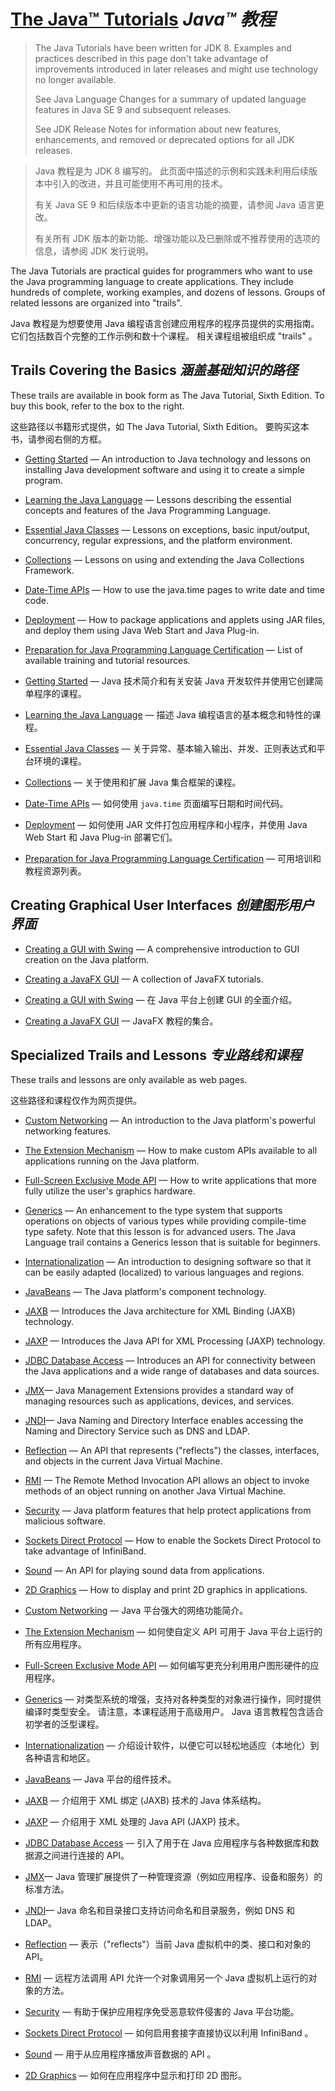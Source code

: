 # [The Java™ Tutorials](https://docs.oracle.com/javase/tutorial/index.html) _Java™ 教程_

> The Java Tutorials have been written for JDK 8. 
> Examples and practices described in this page don't take advantage of improvements introduced in later releases and might use technology no longer available.
> 
> See Java Language Changes for a summary of updated language features in Java SE 9 and subsequent releases.
> 
> See JDK Release Notes for information about new features, enhancements, and removed or deprecated options for all JDK releases. 


> Java 教程是为 JDK 8 编写的。
> 此页面中描述的示例和实践未利用后续版本中引入的改进，并且可能使用不再可用的技术。
> 
> 有关 Java SE 9 和后续版本中更新的语言功能的摘要，请参阅 Java 语言更改。
> 
> 有关所有 JDK 版本的新功能、增强功能以及已删除或不推荐使用的选项的信息，请参阅 JDK 发行说明。


The Java Tutorials are practical guides for programmers who want to use the Java programming language to create applications. 
They include hundreds of complete, working examples, and dozens of lessons. 
Groups of related lessons are organized into "trails". 


Java 教程是为想要使用 Java 编程语言创建应用程序的程序员提供的实用指南。
它们包括数百个完整的工作示例和数十个课程。
相关课程组被组织成 "trails" 。


## Trails Covering the Basics _涵盖基础知识的路径_


These trails are available in book form as The Java Tutorial, Sixth Edition. 
To buy this book, refer to the box to the right.


这些路径以书籍形式提供，如 The Java Tutorial, Sixth Edition。
要购买这本书，请参阅右侧的方框。


* [Getting Started]() — An introduction to Java technology and lessons on installing Java development software and using it to create a simple program.
* [Learning the Java Language]() — Lessons describing the essential concepts and features of the Java Programming Language.
* [Essential Java Classes]() — Lessons on exceptions, basic input/output, concurrency, regular expressions, and the platform environment.
* [Collections]() — Lessons on using and extending the Java Collections Framework.
* [Date-Time APIs]() — How to use the java.time pages to write date and time code.
* [Deployment]() — How to package applications and applets using JAR files, and deploy them using Java Web Start and Java Plug-in.
* [Preparation for Java Programming Language Certification]() — List of available training and tutorial resources.


* [Getting Started]() — Java 技术简介和有关安装 Java 开发软件并使用它创建简单程序的课程。
* [Learning the Java Language]() — 描述 Java 编程语言的基本概念和特性的课程。
* [Essential Java Classes]() — 关于异常、基本输入输出、并发、正则表达式和平台环境的课程。
* [Collections]() — 关于使用和扩展 Java 集合框架的课程。
* [Date-Time APIs]() — 如何使用 `java.time` 页面编写日期和时间代码。
* [Deployment]() — 如何使用 JAR 文件打包应用程序和小程序，并使用 Java Web Start 和 Java Plug-in 部署它们。
* [Preparation for Java Programming Language Certification]() — 可用培训和教程资源列表。


## Creating Graphical User Interfaces _创建图形用户界面_


* [Creating a GUI with Swing]() — A comprehensive introduction to GUI creation on the Java platform.
* [Creating a JavaFX GUI]() — A collection of JavaFX tutorials.


* [Creating a GUI with Swing]() — 在 Java 平台上创建 GUI 的全面介绍。
* [Creating a JavaFX GUI]() — JavaFX 教程的集合。


## Specialized Trails and Lessons _专业路线和课程_


These trails and lessons are only available as web pages.


这些路径和课程仅作为网页提供。


* [Custom Networking]() — An introduction to the Java platform's powerful networking features.
* [The Extension Mechanism]() — How to make custom APIs available to all applications running on the Java platform.
* [Full-Screen Exclusive Mode API]() — How to write applications that more fully utilize the user's graphics hardware.
* [Generics]() — An enhancement to the type system that supports operations on objects of various types while providing compile-time type safety. 
  Note that this lesson is for advanced users. 
  The Java Language trail contains a Generics lesson that is suitable for beginners.

* [Internationalization]() — An introduction to designing software so that it can be easily adapted (localized) to various languages and regions.
* [JavaBeans]() — The Java platform's component technology.
* [JAXB]() — Introduces the Java architecture for XML Binding (JAXB) technology.
* [JAXP]() — Introduces the Java API for XML Processing (JAXP) technology.
* [JDBC Database Access](https://docs.oracle.com/javase/tutorial/jdbc/index.html) — Introduces an API for connectivity between the Java applications and a wide range of databases and data sources.
* [JMX]()— Java Management Extensions provides a standard way of managing resources such as applications, devices, and services.
* [JNDI]()— Java Naming and Directory Interface enables accessing the Naming and Directory Service such as DNS and LDAP.
* [Reflection]() — An API that represents ("reflects") the classes, interfaces, and objects in the current Java Virtual Machine.
* [RMI]() — The Remote Method Invocation API allows an object to invoke methods of an object running on another Java Virtual Machine.
* [Security]() — Java platform features that help protect applications from malicious software.
* [Sockets Direct Protocol]() — How to enable the Sockets Direct Protocol to take advantage of InfiniBand.
* [Sound]() — An API for playing sound data from applications.
* [2D Graphics]() — How to display and print 2D graphics in applications.


* [Custom Networking]() — Java 平台强大的网络功能简介。
* [The Extension Mechanism]() — 如何使自定义 API 可用于 Java 平台上运行的所有应用程序。
* [Full-Screen Exclusive Mode API]() — 如何编写更充分利用用户图形硬件的应用程序。
* [Generics]() — 对类型系统的增强，支持对各种类型的对象进行操作，同时提供编译时类型安全。
  请注意，本课程适用于高级用户。
  Java 语言教程包含适合初学者的泛型课程。

* [Internationalization]() — 介绍设计软件，以便它可以轻松地适应（本地化）到各种语言和地区。
* [JavaBeans]() — Java 平台的组件技术。
* [JAXB]() — 介绍用于 XML 绑定 (JAXB) 技术的 Java 体系结构。
* [JAXP]() — 介绍用于 XML 处理的 Java API (JAXP) 技术。
* [JDBC Database Access](./jdbc/JDBC%20Database%20Access.md) — 引入了用于在 Java 应用程序与各种数据库和数据源之间进行连接的 API。
* [JMX]()— Java 管理扩展提供了一种管理资源（例如应用程序、设备和服务）的标准方法。
* [JNDI]()— Java 命名和目录接口支持访问命名和目录服务，例如 DNS 和 LDAP。
* [Reflection]() — 表示（"reflects"）当前 Java 虚拟机中的类、接口和对象的 API。
* [RMI]() — 远程方法调用 API 允许一个对象调用另一个 Java 虚拟机上运行的对象的方法。
* [Security]() — 有助于保护应用程序免受恶意软件侵害的 Java 平台功能。
* [Sockets Direct Protocol]() — 如何启用套接字直接协议以利用 InfiniBand 。
* [Sound]() — 用于从应用程序播放声音数据的 API 。
* [2D Graphics]() — 如何在应用程序中显示和打印 2D 图形。

